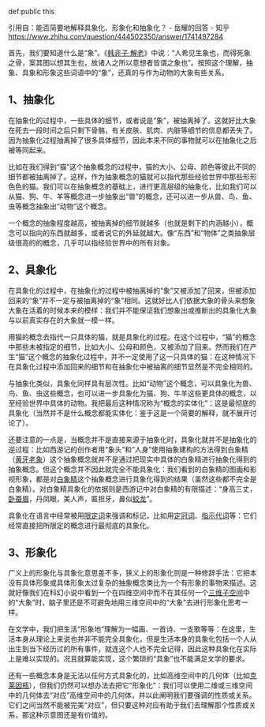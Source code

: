 def:public this


引用自：能否简要地解释具象化、形象化和抽象化？ - 岳耀的回答 - 知乎 https://www.zhihu.com/question/444502350/answer/1741497284

首先，我们要知道什么是“象”。《[韩非子·解老](https://www.zhihu.com/search?q=%E9%9F%A9%E9%9D%9E%E5%AD%90%C2%B7%E8%A7%A3%E8%80%81&search_source=Entity&hybrid_search_source=Entity&hybrid_search_extra=%7B%22sourceType%22%3A%22answer%22%2C%22sourceId%22%3A1741497284%7D)》中说：“人希见生象也，而得死象之骨，案其图以想其生也，故诸人之所以意想者皆谓之象也”。按照这个理解，抽象、具象和形象这些词语中的“象”，还真的与作为动物的大象有些关系。

## 1、抽象化

在抽象化的过程中，一些具体的细节，或者说是“象”，被抽离掉了。这就好比大象在死去一段时间之后只剩下骨骼，有关皮肤、肌肉、内脏等细节的信息都丢失了。因为抽象化过程抽离掉了很多具体细节，因此本来不同的事物就可以在抽象化之后被等同起来。

比如在我们得到“猫”这个抽象概念的过程中，猫的大小、公母、颜色等彼此不同的细节都被抽离掉了。这样，作为抽象概念的猫就可以指代那些经验世界中那些形形色色的猫。我们可以在抽象概念的基础上，进行更高层级的抽象化，比如我们可以从猫、狗、牛、羊等概念进一步抽象出“兽”的概念，还可以进一步从兽、鸟、鱼、虫等概念抽象出“动物”这个概念。

一个概念的抽象程度越高，被抽离掉的细节就越多（也就是剩下的内涵越小），概念可以指向的东西就越多，或者说它的外延就越大。像“东西”和“物体”之类抽象层级很高的的概念，几乎可以指经验世界中的所有对象。

## 2、具象化

在具象化的过程中，在抽象化的过程中被抽离掉的“象”又被添加了回来，但被添加回来的“象”并不一定与被抽离掉的“象”相同。这就好比人们依据大象的骨头来想象大象在活着的时候本来的模样：我们并不能保证我们想象出或推断出的具象化大象与以前真实存在的大象就一模一样。

用猫的概念去指代一只具体的猫，就是具象化的过程。在这个过程中，“猫”的概念中那些未被指定的细节，比如大小、公母和颜色，又被添加了回来。然而我们在产生“猫”这个概念的抽象化过程中，并不一定使用了这一只具体的猫：在这种情况下在具象化过程中添加回来的细节和在抽象化中被抽离的细节显然是不完全相同的。

与抽象化类似，具象化同样具有层次性。比如“动物”这个概念，可以具象化为兽、鸟、鱼、虫这些概念，也可以进一步具象化为猫、狗、牛羊这些更具体的概念，以至经验世界中具体的动物。我把最后这种情况称为“概念的实体化”：这是最彻底的具象化（当然并不是什么概念都能实体化：鉴于这是一个简要的解释，就不展开讨论了）。

还要注意的一点是，当概念并不是直接来源于抽象化时，具象化就并不是抽象化的逆过程：比如西游记的创作者用“象头”和“人身”使用抽象建构的方法得到白象精（[黄牙老象](https://www.zhihu.com/search?q=%E9%BB%84%E7%89%99%E8%80%81%E8%B1%A1&search_source=Entity&hybrid_search_source=Entity&hybrid_search_extra=%7B%22sourceType%22%3A%22answer%22%2C%22sourceId%22%3A1741497284%7D)）这个抽象概念就并不是通过把现实中具体的白象精进行抽象化得到的抽象概念。但这个概念并不因此就完全不能具象化：我们看到的白象精的图画和影视形象，都是对[白象精](https://www.zhihu.com/search?q=%E7%99%BD%E8%B1%A1%E7%B2%BE&search_source=Entity&hybrid_search_source=Entity&hybrid_search_extra=%7B%22sourceType%22%3A%22answer%22%2C%22sourceId%22%3A1741497284%7D)这个抽象概念进行具象化得到的结果（虽然这些都不完全是白象精）。对白象精具象化的依据则是西游记中对白象精的有限描述：“身高三丈，[卧蚕眉](https://www.zhihu.com/search?q=%E5%8D%A7%E8%9A%95%E7%9C%89&search_source=Entity&hybrid_search_source=Entity&hybrid_search_extra=%7B%22sourceType%22%3A%22answer%22%2C%22sourceId%22%3A1741497284%7D)，丹凤眼，美人声，匾担牙，鼻似[蛟龙](https://www.zhihu.com/search?q=%E8%9B%9F%E9%BE%99&search_source=Entity&hybrid_search_source=Entity&hybrid_search_extra=%7B%22sourceType%22%3A%22answer%22%2C%22sourceId%22%3A1741497284%7D)”。

具象化在语言中经常被用[限定词](https://www.zhihu.com/search?q=%E9%99%90%E5%AE%9A%E8%AF%8D&search_source=Entity&hybrid_search_source=Entity&hybrid_search_extra=%7B%22sourceType%22%3A%22answer%22%2C%22sourceId%22%3A1741497284%7D)来强调和标记，比如用[定冠词](https://www.zhihu.com/search?q=%E5%AE%9A%E5%86%A0%E8%AF%8D&search_source=Entity&hybrid_search_source=Entity&hybrid_search_extra=%7B%22sourceType%22%3A%22answer%22%2C%22sourceId%22%3A1741497284%7D)、[指示代词](https://www.zhihu.com/search?q=%E6%8C%87%E7%A4%BA%E4%BB%A3%E8%AF%8D&search_source=Entity&hybrid_search_source=Entity&hybrid_search_extra=%7B%22sourceType%22%3A%22answer%22%2C%22sourceId%22%3A1741497284%7D)等：它们经常直接把所限定的概念进行最彻底的具象化。

## 3、形象化

广义上的形象化与具象化意思差不多，狭义上的形象化则是一种修辞手法：它把本没有具体形象或具体形象太过复杂的抽象概念类比为一个有形象的事物来描述。这就好像我们在科幻小说中看到一个在四维空间中而不在其任何一个[三维子空间](https://www.zhihu.com/search?q=%E4%B8%89%E7%BB%B4%E5%AD%90%E7%A9%BA%E9%97%B4&search_source=Entity&hybrid_search_source=Entity&hybrid_search_extra=%7B%22sourceType%22%3A%22answer%22%2C%22sourceId%22%3A1741497284%7D)中的“大象”时，脑子里还是不可避免地用三维空间中的“大象”去进行形象化思考一样。

在文学中，我们把生活“形象地”理解为一幅画、一首诗、一支歌等等：在这里，生活本身从理论上来说也并非不能完全具象化，但是生活本身的具象化包括一个人从出生到当下经历过的所有事件，就连这个人也不完全记得，因此这种具象化在实际上是难以实现的。况且就算能实现，这个繁琐的“具象”也不能满足文学的要求。

还有一些概念本身是无法以任何方式具象化的，比如高维空间中的几何体（比如[克莱因瓶](https://www.zhihu.com/search?q=%E5%85%8B%E8%8E%B1%E5%9B%A0%E7%93%B6&search_source=Entity&hybrid_search_source=Entity&hybrid_search_extra=%7B%22sourceType%22%3A%22answer%22%2C%22sourceId%22%3A1741497284%7D)），但我们仍然可以想办法去把它“形象化”：我们可以使用二维或三维空间中的几何体去“对应”高维空间中的几何体，并以此阐明我们要强调的性质或关系。它们之间当然不能被完美“对应”，但只要这种对应有助于我们去理解那个性质或关系，那这种示意图还是有价值的。